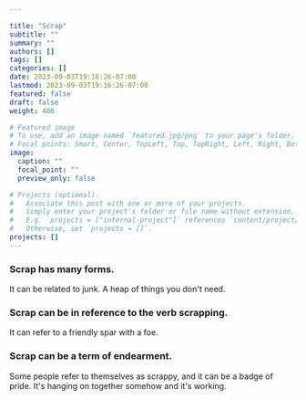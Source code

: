 ```yaml
---

title: "Scrap"
subtitle: ""
summary: ""
authors: []
tags: []
categories: []
date: 2023-09-03T19:16:26-07:00
lastmod: 2023-09-03T19:16:26-07:00
featured: false
draft: false
weight: 400

# Featured image
# To use, add an image named `featured.jpg/png` to your page's folder.
# Focal points: Smart, Center, TopLeft, Top, TopRight, Left, Right, BottomLeft, Bottom, BottomRight.
image:
  caption: ""
  focal_point: ""
  preview_only: false

# Projects (optional).
#   Associate this post with one or more of your projects.
#   Simply enter your project's folder or file name without extension.
#   E.g. `projects = ["internal-project"]` references `content/project/deep-learning/index.md`.
#   Otherwise, set `projects = []`.
projects: []
---
```

### Scrap has many forms. 
It can be related to junk. A heap of things you don't need.

### Scrap can be in reference to the verb scrapping. 
It can refer to a friendly spar with a foe. 

### Scrap can be a term of endearment.
Some people refer to themselves as scrappy, and it can be a badge of pride. 
It's hanging on together somehow and it's working. 
